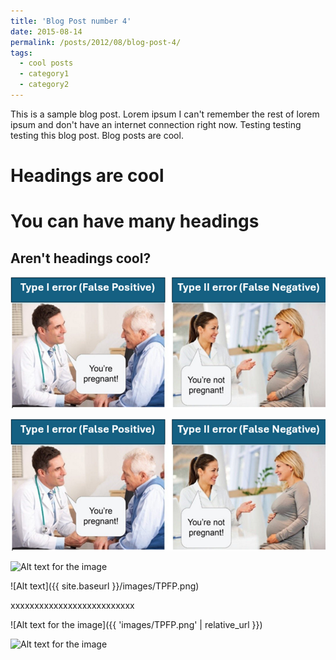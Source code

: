 ```yaml
---
title: 'Blog Post number 4'
date: 2015-08-14
permalink: /posts/2012/08/blog-post-4/
tags:
  - cool posts
  - category1
  - category2
---
```


This is a sample blog post. Lorem ipsum I can't remember the rest of lorem ipsum and don't have an internet connection right now. Testing testing testing this blog post. Blog posts are cool.

Headings are cool
======

You can have many headings
======

Aren't headings cool?
------


![Alt text for the image](/images/TPFP.png)

![Alt text for the image](./images/TPFP.png)

![Alt text for the image](https://github.com/h-personal/til/images/TPFP.png)

![Alt text]({{ site.baseurl }}/images/TPFP.png)


xxxxxxxxxxxxxxxxxxxxxxxxxx


![Alt text for the image]({{ 'images/TPFP.png' | relative_url }})

<img src="{{ 'images/TPFP.png' | relative_url }}" alt="Alt text for the image">
